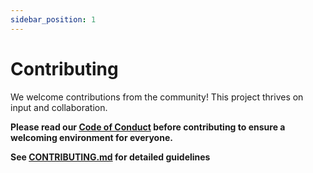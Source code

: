 ```yaml
---
sidebar_position: 1
---
```


# Contributing

We welcome contributions from the community! This project thrives on input and collaboration.

**Please read our [Code of Conduct](https://github.com/davila7/claude-code-riskexec/blob/main/CODE_OF_CONDUCT.md) before contributing to ensure a welcoming environment for everyone.**

**See [CONTRIBUTING.md](https://github.com/davila7/claude-code-riskexec/blob/main/CONTRIBUTING.md) for detailed guidelines**
